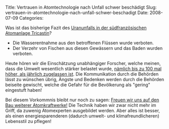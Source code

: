Title: Vertrauen in Atomtechnologie nach Unfall schwer beschädigt
Slug: vertrauen-in-atomtechnologie-nach-unfall-schwer-beschadigt
Date: 2008-07-09
Categories:

Was ist das bisherige Fazit des [Uranunfalls in der südfranzösischen Atomanlage Tricastin](http://www.20min.ch/news/ausland/story/19218753)?

- Die Wasserentnahme aus den betroffenen Flüssen wurde verboten.
- Der Verzehr von Fischen aus diesen Gewässern und das Baden wurden verboten.

Heute hören wir die Einschätzung unabhängiger Forscher, welche meinen, dass die Umwelt wesentlich stärker belastet wurde, [nämlich bis zu 100 mal höher, als jährlich zugelassen ist](http://www.20min.ch/news/ausland/story/18061938). Die Kommunikation durch die Behörden lässt zu wünschen übrig, Ängste und Bedenken werden durch die Behörden beiseite gewischt, welche die Gefahr für die Bevölkerung als "gering" eingestuft haben!

Bei diesem Vorkommnis bleibt nur noch zu sagen: [Freuen wir uns auf den Bau weiterer Atomkraftwerke!](http://www.stoppatom.ch/de/allianz/) Die Technik haben wir zwar nicht mehr im Griff, da zuwenig Atomexperten ausgebildet werden. Aber alles ist besser, als einen energiesparenderen (dadurch umwelt- und klimafreundlicheren) Lebensstil zu pflegen!
